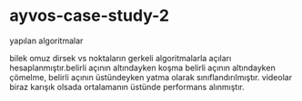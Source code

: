 # ayvos-case-study-2

yapılan algoritmalar

bilek omuz dirsek vs noktaların gerkeli algoritmalarla açıları hesaplanmıştır.belirli açının altındayken koşma belirli açının altındayken çömelme, belirli açının üstündeyken yatma olarak sınıflandırılmıştır. videolar biraz karışık olsada ortalamanın üstünde performans alınmıştır.
